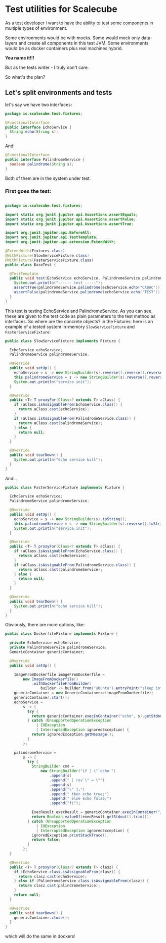 # Test utilities for Scalecube

As a test developer I want to have the ability to test some components in multiple types of environment.

Some environments would be with mocks.
Some would mock only data-layers and create all components in this test JVM.
Some environments would be as docker containers plus real machines hybrid.

**You name it!!!**

But as the tests writer - I truly don't care. 

So what's the plan?

## Let's split environments and tests 

let's say we have two interfaces:

```java
package io.scalecube.test.fixtures;

@FunctionalInterface
public interface EchoService {
  String echo(String s);
}
```
And 
```java
@FunctionalInterface
public interface PalindromeService {
  boolean palindrome(String s);
}
```

Both of them are in the system under test.

### First goes the test:

```java

package io.scalecube.test.fixtures;

import static org.junit.jupiter.api.Assertions.assertEquals;
import static org.junit.jupiter.api.Assertions.assertFalse;
import static org.junit.jupiter.api.Assertions.assertTrue;

import org.junit.jupiter.api.BeforeAll;
import org.junit.jupiter.api.TestTemplate;
import org.junit.jupiter.api.extension.ExtendWith;

@ExtendWith(Fixtures.class)
@WithFixture(SlowServiceFixture.class)
@WithFixture(FasterServiceFixture.class)
public class BaseTest {

  @TestTemplate
  public void test(EchoService echoService, PalindromeService palindromeService) {
    System.out.println("------ test -----");
    assertTrue(palindromeService.palindrome(echoService.echo("CABAC")));
    assertFalse(palindromeService.palindrome(echoService.echo("TEST")));
  }
}
```

This test is testing EchoService and PalindromeService.
As you can see, these are given to the test code as plain parameters to the test method as interfaces.
So where are the concrete objects?
in the Fixtures: here is an example of a tested system in-memory `SlowServiceFixture` and `FasterServiceFixture`:
```java
public class SlowServiceFixture implements Fixture {

  EchoService echoService;
  PalindromeService palindromeService;

  @Override
  public void setUp() {
    echoService = s -> new StringBuilder(s).reverse().reverse().reverse().reverse().toString();
    this.palindromeService = s -> new StringBuilder(s).reverse().reverse().reverse().reverse().reverse().toString().equals(s);
    System.out.println("service.init");
  }

  @Override
  public <T> T proxyFor(Class<? extends T> aClass) {
    if (aClass.isAssignableFrom(EchoService.class)) {
      return aClass.cast(echoService);
    }
    if (aClass.isAssignableFrom(PalindromeService.class)) {
      return aClass.cast(palindromeService);
    } else {
      return null;
    }
  }

  @Override
  public void tearDown() {
    System.out.println("echo service kill");
  }
}
``` 
And...
```java
public class FasterServiceFixture implements Fixture {

  EchoService echoService;
  PalindromeService palindromeService;

  @Override
  public void setUp() {
    echoService = s -> new StringBuilder(s).toString();
    this.palindromeService = s -> new StringBuilder(s).reverse().toString().equals(s);
    System.out.println("service.init");
  }

  @Override
  public <T> T proxyFor(Class<? extends T> aClass) {
    if (aClass.isAssignableFrom(EchoService.class)) {
      return aClass.cast(echoService);
    }
    if (aClass.isAssignableFrom(PalindromeService.class)) {
      return aClass.cast(palindromeService);
    } else {
      return null;
    }
  }

  @Override
  public void tearDown() {
    System.out.println("echo service kill");
  }
}
```

Obviously, there are more options, like:

``` java
public class DockerfileFixture implements Fixture {

  private EchoService echoService;
  private PalindromeService palindromeService;
  GenericContainer genericContainer;

  @Override
  public void setUp() {

    ImageFromDockerfile imageFromDockerfile =
        new ImageFromDockerfile()
            .withDockerfileFromBuilder(
                builder -> builder.from("ubuntu").entryPoint("sleep infinity").build());
    genericContainer = new GenericContainer<>(imageFromDockerfile);
    genericContainer.start();
    echoService =
        s -> {
          try {
            return genericContainer.execInContainer("echo", s).getStdout().trim();
          } catch (UnsupportedOperationException
              | IOException
              | InterruptedException ignoredException) {
            return ignoredException.getMessage();
          }
        };

    palindromeService =
        s -> {
          try {
            StringBuilder cmd =
                new StringBuilder("if [ \"`echo ")
                    .append(s)
                    .append(" | rev`\" = \"")
                    .append(s)
                    .append("\" ];")
                    .append(" then echo true;")
                    .append(" else echo false;")
                    .append("fi");

            ExecResult execResult = genericContainer.execInContainer("/bin/bash","-c", cmd.toString());
            return Boolean.valueOf(execResult.getStdout().trim());
          } catch (UnsupportedOperationException
              | IOException
              | InterruptedException ignoredException) {
            ignoredException.printStackTrace();
            return false;
          }
        };
  }

  @Override
  public <T> T proxyFor(Class<? extends T> clasz) {
    if (EchoService.class.isAssignableFrom(clasz)) {
      return clasz.cast(echoService);
    } else if (PalindromeService.class.isAssignableFrom(clasz)) {
      return clasz.cast(palindromeService);
    }
    return null;
  }

  @Override
  public void tearDown() {
    genericContainer.close();
  }
}
```
which will do the same in dockers!

 
